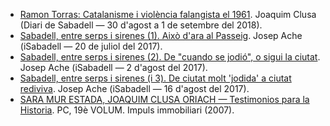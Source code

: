 - [Ramon Torras: Catalanisme i violència falangista el 1961](https://web.archive.org/web/20190809205118/https://www.diaridesabadell.com/2018/09/06/ramon-torras-i-i-ii-per-joaquim-clusa/). Joaquim Clusa (Diari de Sabadell — 30 d'agost a 1 de setembre del 2018).
- [Sabadell, entre serps i sirenes (1). Això d'ara al Passeig](https://web.archive.org/web/20181204125813/https://www.isabadell.cat/opinio/opinio-de-josep-ache-sabadell-entre-serps-i-sirenes-1-aixo-dara-al-passeig/). Josep Ache (iSabadell — 20 de juliol del 2017).
- [Sabadell, entre serps i sirenes (2). De "cuando se jodió", o sigui la ciutat](https://web.archive.org/web/20181212100536/https://www.isabadell.cat/opinio/opinio-de-josep-ache-sabadell-entre-serps-i-sirenes-2-de-cuando-se-jodio-o-sigui-la-ciutat/). Josep Ache (iSabadell — 2 d'agost del 2017).
- [Sabadell, entre serps i sirenes (i 3). De ciutat molt 'jodida' a ciutat rediviva](https://web.archive.org/web/20181230170146/https://www.isabadell.cat/opinio/opinio-de-josep-ache-sabadell-entre-serps-i-sirenes-i-3-de-ciutat-molt-jodida-a-ciutat-rediviva/). Josep Ache (iSabadell — 16 d'agost del 2017).
- [SARA MUR ESTADA, JOAQUIM CLUSA ORIACH — Testimonios para la Historia](https://web.archive.org/web/20190809210841/http://www.testimoniosparalahistoria.com/entrevista/sara-mur-estada-joaquim-clusa-oriach/). PC, 19è VOLUM. Impuls immobiliari (2007).
